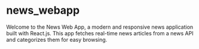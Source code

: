 # news_webapp
Welcome to the News Web App, a modern and responsive news application built with React.js. This app fetches real-time news articles from a news API and categorizes them for easy browsing.
